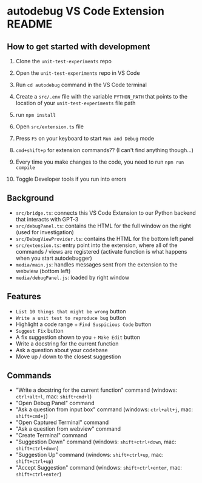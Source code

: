 # autodebug VS Code Extension README

## How to get started with development

1. Clone the `unit-test-experiments` repo

2. Open the `unit-test-experiments` repo in VS Code

3. Run `cd autodebug` command in the VS Code terminal

4. Create a `src/.env` file with the variable `PYTHON_PATH` that points to the location of your `unit-test-experiments` file path

5. run `npm install`

6. Open `src/extension.ts` file

7. Press `F5` on your keyboard to start `Run and Debug` mode

8. `cmd+shift+p` for extension commands?? (I can't find anything though...)

9. Every time you make changes to the code, you need to run `npm run compile`

10. Toggle Developer tools if you run into errors

## Background

- `src/bridge.ts`: connects this VS Code Extension to our Python backend that interacts with GPT-3
- `src/debugPanel.ts`: contains the HTML for the full window on the right (used for investigation)
- `src/DebugViewProvider.ts`: contains the HTML for the bottom left panel
- `src/extension.ts`: entry point into the extension, where all of the commands / views are registered (activate function is what happens when you start autodebugger)
- `media/main.js`: handles messages sent from the extension to the webview (bottom left)
- `media/debugPanel.js`: loaded by right window

## Features

- `List 10 things that might be wrong` button
- `Write a unit test to reproduce bug` button
- Highlight a code range + `Find Suspicious Code` button
- `Suggest Fix` button
- A fix suggestion shown to you + `Make Edit` button
- Write a docstring for the current function
- Ask a question about your codebase
- Move up / down to the closest suggestion

## Commands

- "Write a docstring for the current function" command (windows: `ctrl+alt+l`, mac: `shift+cmd+l`)
- "Open Debug Panel" command 
- "Ask a question from input box" command (windows: `ctrl+alt+j`, mac: `shift+cmd+j`)
- "Open Captured Terminal" command
- "Ask a question from webview" command
- "Create Terminal" command
- "Suggestion Down" command (windows: `shift+ctrl+down`, mac: `shift+ctrl+down`)
- "Suggestion Up" command (windows: `shift+ctrl+up`, mac: `shift+ctrl+up`)
- "Accept Suggestion" command (windows: `shift+ctrl+enter`, mac: `shift+ctrl+enter`)